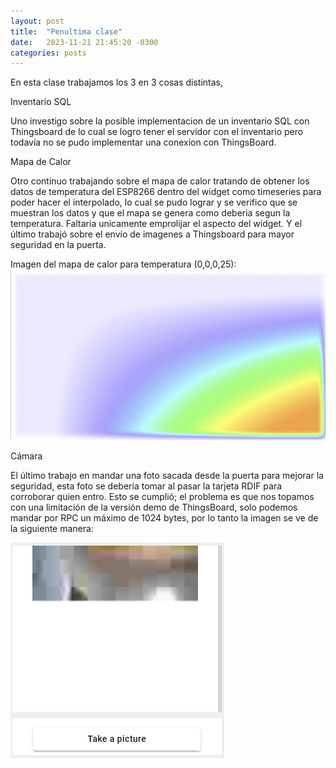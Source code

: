 ```yaml
---
layout: post
title:  "Penultima clase"
date:   2023-11-21 21:45:20 -0300
categories: posts
---
```




En esta clase trabajamos los 3 en 3 cosas distintas, 

Inventario SQL

Uno investigo sobre la posible implementacion de un inventario SQL con Thingsboard de lo cual se logro tener el servidor con el inventario pero todavía no se pudo implementar una conexion con ThingsBoard.

Mapa de Calor

Otro continuo trabajando sobre el mapa de calor tratando de obtener los datos de temperatura del ESP8266 dentro del widget como timeseries para poder hacer el interpolado, lo cual se pudo lograr y se verifico que se muestran los datos y que el mapa se genera como deberia segun la temperatura. Faltaria unicamente emprolijar el aspecto del widget. Y el último trabajó sobre el envío de imagenes a Thingsboard para mayor seguridad en la puerta. 

Imagen del mapa de calor para temperatura (0,0,0,25):
![Mapa-de-Calor](https://raw.githubusercontent.com/SisCom-PI2-2023-2/proyecto-keep-it-cool/main/docs/_posts/img/2023-11-21-Mapa-de-Calor.png)

Cámara

El último trabajo en mandar una foto sacada desde la puerta para mejorar la seguridad, esta foto se debería tomar al pasar la tarjeta RDIF para corroborar quien entro. Esto se cumplió; el problema es que nos topamos con una limitación de la versión demo de ThingsBoard, solo podemos mandar por RPC un máximo de 1024 bytes, por lo tanto la imagen se ve de la siguiente manera:

![Imagen-de_camara](https://raw.githubusercontent.com/SisCom-PI2-2023-2/proyecto-keep-it-cool/main/docs/_posts/img/2023-11-21-FotoDeCamara.png)
